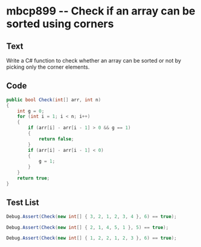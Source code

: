 # mbcp899 -- Check if an array can be sorted using corners

## Text

Write a C# function to check whether an array can be sorted or not by picking only the corner elements.

## Code

```csharp
public bool Check(int[] arr, int n) 
{ 
    int g = 0; 
    for (int i = 1; i < n; i++) 
    { 
        if (arr[i] - arr[i - 1] > 0 && g == 1) 
        { 
            return false; 
        } 
        if (arr[i] - arr[i - 1] < 0) 
        { 
            g = 1; 
        } 
    } 
    return true; 
}
```

## Test List

```csharp
Debug.Assert(Check(new int[] { 3, 2, 1, 2, 3, 4 }, 6) == true);
```

```csharp
Debug.Assert(Check(new int[] { 2, 1, 4, 5, 1 }, 5) == true);
```

```csharp
Debug.Assert(Check(new int[] { 1, 2, 2, 1, 2, 3 }, 6) == true);
```
